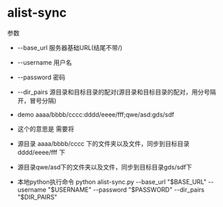# alist-sync
参数
* --base_url  服务器基础URL(结尾不带/)
* --username 用户名
* --password  密码
* --dir_pairs  源目录和目标目录的配对(源目录和目标目录的配对，用分号隔开，冒号分隔)
* demo  aaaa/bbbb/cccc:dddd/eeee/fff;qwe/asd:gds/sdf
* 这个的意思是 需要将
* 源目录 aaaa/bbbb/cccc 下的文件夹以及文件，同步到目标目录dddd/eeee/fff 下
* 源目录qwe/asd下的文件夹以及文件，同步到目标目录gds/sdf下

* 本地python执行命令           python alist-sync.py --base_url "$BASE_URL" --username "$USERNAME" --password "$PASSWORD" --dir_pairs "$DIR_PAIRS"
